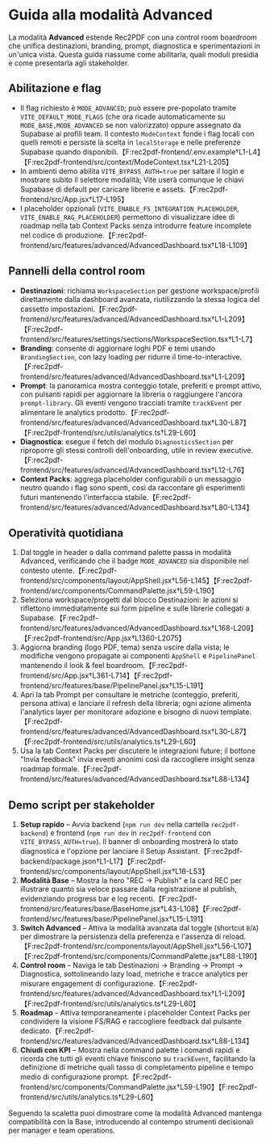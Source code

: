 # Guida alla modalità Advanced

La modalità **Advanced** estende Rec2PDF con una control room boardroom che unifica destinazioni, branding, prompt, diagnostica e sperimentazioni in un'unica vista. Questa guida riassume come abilitarla, quali moduli presidia e come presentarla agli stakeholder.

## Abilitazione e flag
- Il flag richiesto è `MODE_ADVANCED`; può essere pre-popolato tramite `VITE_DEFAULT_MODE_FLAGS` (che ora ricade automaticamente su `MODE_BASE,MODE_ADVANCED` se non valorizzato) oppure assegnato da Supabase ai profili team. Il contesto `ModeContext` fonde i flag locali con quelli remoti e persiste la scelta in `localStorage` e nelle preferenze Supabase quando disponibili.【F:rec2pdf-frontend/.env.example†L1-L4】【F:rec2pdf-frontend/src/context/ModeContext.tsx†L21-L205】
- In ambienti demo abilita `VITE_BYPASS_AUTH=true` per saltare il login e mostrare subito il selettore modalità; Vite userà comunque le chiavi Supabase di default per caricare librerie e assets.【F:rec2pdf-frontend/src/App.jsx†L17-L195】
- I placeholder opzionali (`VITE_ENABLE_FS_INTEGRATION_PLACEHOLDER`, `VITE_ENABLE_RAG_PLACEHOLDER`) permettono di visualizzare idee di roadmap nella tab Context Packs senza introdurre feature incomplete nel codice di produzione.【F:rec2pdf-frontend/src/features/advanced/AdvancedDashboard.tsx†L18-L109】

## Pannelli della control room
- **Destinazioni**: richiama `WorkspaceSection` per gestione workspace/profili direttamente dalla dashboard avanzata, riutilizzando la stessa logica del cassetto impostazioni.【F:rec2pdf-frontend/src/features/advanced/AdvancedDashboard.tsx†L1-L209】【F:rec2pdf-frontend/src/features/settings/sections/WorkspaceSection.tsx†L1-L7】
- **Branding**: consente di aggiornare loghi PDF e temi usando `BrandingSection`, con lazy loading per ridurre il time-to-interactive.【F:rec2pdf-frontend/src/features/advanced/AdvancedDashboard.tsx†L1-L209】
- **Prompt**: la panoramica mostra conteggio totale, preferiti e prompt attivo, con pulsanti rapidi per aggiornare la libreria o raggiungere l'ancora `prompt-library`. Gli eventi vengono tracciati tramite `trackEvent` per alimentare le analytics prodotto.【F:rec2pdf-frontend/src/features/advanced/AdvancedDashboard.tsx†L30-L87】【F:rec2pdf-frontend/src/utils/analytics.ts†L29-L60】
- **Diagnostica**: esegue il fetch del modulo `DiagnosticsSection` per riproporre gli stessi controlli dell'onboarding, utile in review executive.【F:rec2pdf-frontend/src/features/advanced/AdvancedDashboard.tsx†L12-L76】
- **Context Packs**: aggrega placeholder configurabili o un messaggio neutro quando i flag sono spenti, così da raccontare gli esperimenti futuri mantenendo l'interfaccia stabile.【F:rec2pdf-frontend/src/features/advanced/AdvancedDashboard.tsx†L80-L134】

## Operatività quotidiana
1. Dal toggle in header o dalla command palette passa in modalità Advanced, verificando che il badge `MODE_ADVANCED` sia disponibile nel contesto utente.【F:rec2pdf-frontend/src/components/layout/AppShell.jsx†L56-L145】【F:rec2pdf-frontend/src/components/CommandPalette.jsx†L59-L190】
2. Seleziona workspace/progetti dal blocco Destinazioni: le azioni si riflettono immediatamente sui form pipeline e sulle librerie collegati a Supabase.【F:rec2pdf-frontend/src/features/advanced/AdvancedDashboard.tsx†L168-L209】【F:rec2pdf-frontend/src/App.jsx†L1360-L2075】
3. Aggiorna branding (logo PDF, tema) senza uscire dalla vista; le modifiche vengono propagate ai componenti `AppShell` e `PipelinePanel` mantenendo il look & feel boardroom.【F:rec2pdf-frontend/src/App.jsx†L361-L714】【F:rec2pdf-frontend/src/features/base/PipelinePanel.jsx†L15-L191】
4. Apri la tab Prompt per consultare le metriche (conteggio, preferiti, persona attiva) e lanciare il refresh della libreria; ogni azione alimenta l'analytics layer per monitorare adozione e bisogno di nuovi template.【F:rec2pdf-frontend/src/features/advanced/AdvancedDashboard.tsx†L30-L87】【F:rec2pdf-frontend/src/utils/analytics.ts†L29-L60】
5. Usa la tab Context Packs per discutere le integrazioni future; il bottone "Invia feedback" invia eventi anonimi così da raccogliere insight senza roadmap formale.【F:rec2pdf-frontend/src/features/advanced/AdvancedDashboard.tsx†L88-L134】

## Demo script per stakeholder
1. **Setup rapido** – Avvia backend (`npm run dev` nella cartella `rec2pdf-backend`) e frontend (`npm run dev` in `rec2pdf-frontend` con `VITE_BYPASS_AUTH=true`). Il banner di onboarding mostrerà lo stato diagnostica e l'opzione per lanciare il Setup Assistant.【F:rec2pdf-backend/package.json†L1-L17】【F:rec2pdf-frontend/src/components/layout/AppShell.jsx†L16-L53】
2. **Modalità Base** – Mostra la hero "REC → Publish" e la card REC per illustrare quanto sia veloce passare dalla registrazione al publish, evidenziando progress bar e log recenti.【F:rec2pdf-frontend/src/features/base/BaseHome.jsx†L43-L108】【F:rec2pdf-frontend/src/features/base/PipelinePanel.jsx†L15-L191】
3. **Switch Advanced** – Attiva la modalità avanzata dal toggle (shortcut `B`/`A`) per dimostrare la persistenza della preferenza e l'assenza di reload.【F:rec2pdf-frontend/src/components/layout/AppShell.jsx†L56-L107】【F:rec2pdf-frontend/src/components/CommandPalette.jsx†L88-L190】
4. **Control room** – Naviga le tab Destinazioni → Branding → Prompt → Diagnostica, sottolineando lazy load, metriche e tracce analytics per misurare engagement di configurazione.【F:rec2pdf-frontend/src/features/advanced/AdvancedDashboard.tsx†L1-L209】【F:rec2pdf-frontend/src/utils/analytics.ts†L29-L60】
5. **Roadmap** – Attiva temporaneamente i placeholder Context Packs per condividere la visione FS/RAG e raccogliere feedback dal pulsante dedicato.【F:rec2pdf-frontend/src/features/advanced/AdvancedDashboard.tsx†L88-L134】
6. **Chiudi con KPI** – Mostra nella command palette i comandi rapidi e ricorda che tutti gli eventi chiave finiscono su `trackEvent`, facilitando la definizione di metriche quali tasso di completamento pipeline e tempo medio di configurazione prompt.【F:rec2pdf-frontend/src/components/CommandPalette.jsx†L59-L190】【F:rec2pdf-frontend/src/utils/analytics.ts†L29-L60】

Seguendo la scaletta puoi dimostrare come la modalità Advanced mantenga compatibilità con la Base, introducendo al contempo strumenti decisionali per manager e team operations.
